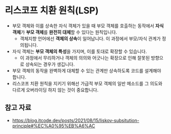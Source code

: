 # 리스코프 치환 원칙(LSP)
- 부모 객체와 이를 상속한 자식 객체가 있을 때 부모 객체를 호출하는 동작에서 **자식 객체**가 **부모 객체**를 **완전히 대체**할 수 있다는 원칙입니다.
	- 객체지향 언어에선 **객체의 상속**이 일어납니다. 이 과정에서 부모/자식 관계가 정의됩니다.
- 자식 객체는 **부모 객체의 특성**을 가지며, 이를 토대로 확장할 수 있습니다.
	- 이 과정에서 무리하거나 객체의 의의와 어긋나는 확장으로 인해 잘못된 방향으로 상속되는 경우가 생깁니다.
- 부모 객체의 동작을 완벽하게 대체할 수 있는 관계만 상속하도록 코드를 설계해야 합니다.
- 리스코프 치환 원칙을 지키기 위해선 가급적 부모 객체의 일반 메소드를 그 의도와 다르게 오버라이딩 하지 않는 것이 중요합니다.
## 참고 자료
- https://blog.itcode.dev/posts/2021/08/15/liskov-subsitution-principle#%EC%A0%95%EB%A6%AC